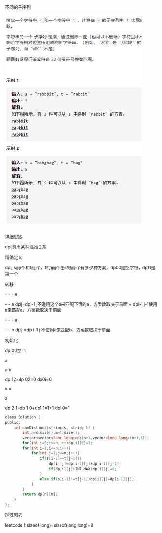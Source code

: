 不同的子序列

![img](image/1627879309429.png)

详细思路

dpij具有某种递推关系

精确定义

dpij s前i个和t前j个，t的前j个在s的前i个有多少种方案，dp00是空字符，dp11是第一个

转移

\- - - a

\- - a dpij=dpi-1 j不适用这个a来匹配下面的a，方案数取决于前面 + dpi-1 j-1使用a来匹配a，方案数取决于前面

\- - - a

\- - b dpij =dp i-1 j 不使用a来匹配b，方案数取决于前面

初始化

dp 00空=1

a

a b

dp 12=dp 02=0  dp0i=0

a a

a

dp 2 1=dp 1 0+dp1 1=1+1   dpi 0=1

```c
class Solution {
public:
    int numDistinct(string s, string t) {
        int n=s.size(),m=t.size();
        vector<vector<long long>>dp(n+1,vector<long long>(m+1,0));
        for(int i=0;i<=n;i++)dp[i][0]=1;
        for(int i=1;i<=n;i++){
            for(int j=1;j<=m;j++){
                if(s[i-1]==t[j-1]){
                    dp[i][j]=dp[i-1][j]+dp[i-1][j-1];
                    if(dp[i][j]>INT_MAX)dp[i][j]=0;
                }
                else if(s[i-1]!=t[j-1])dp[i][j]=dp[i-1][j];
            }
        }
        return dp[n][m];
    }
};
```



踩过的坑

leetcode上sizeof(long)=sizeof(long long)=8

